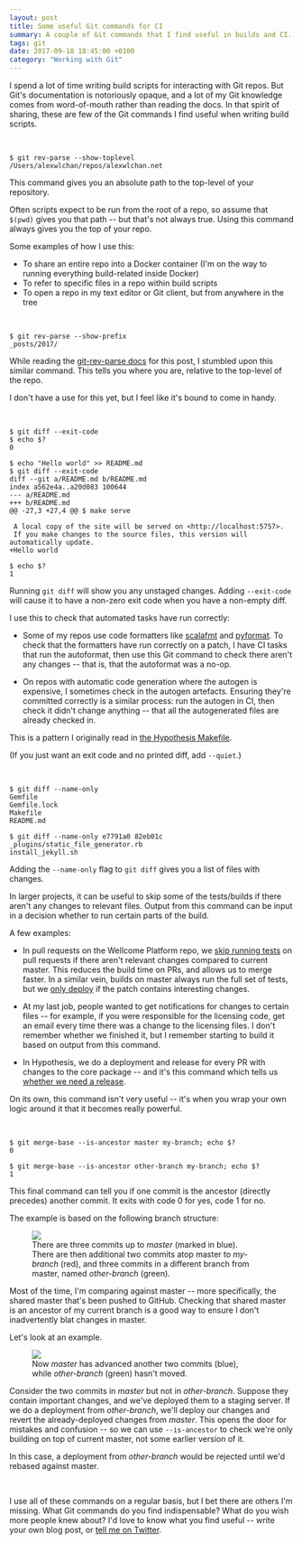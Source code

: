 ```yaml
---
layout: post
title: Some useful Git commands for CI
summary: A couple of Git commands that I find useful in builds and CI.
tags: git
date: 2017-09-18 18:45:00 +0100
category: "Working with Git"
---
```


I spend a lot of time writing build scripts for interacting with Git repos.
But Git's documentation is notoriously opaque, and a lot of my Git knowledge comes from word-of-mouth rather than reading the docs.
In that spirit of sharing, these are few of the Git commands I find useful when writing build scripts.

<!-- summary -->

<br/>

```console
$ git rev-parse --show-toplevel
/Users/alexwlchan/repos/alexwlchan.net
```

This command gives you an absolute path to the top-level of your repository.

Often scripts expect to be run from the root of a repo, so assume that `$(pwd)` gives you that path -- but that's not always true.
Using this command always gives you the top of your repo.

Some examples of how I use this:

*   To share an entire repo into a Docker container (I'm on the way to running everything build-related inside Docker)
*   To refer to specific files in a repo within build scripts
*   To open a repo in my text editor or Git client, but from anywhere in the tree

<br/>

```console
$ git rev-parse --show-prefix
_posts/2017/
```

While reading the [git-rev-parse docs][grp] for this post, I stumbled upon this similar command.
This tells you where you are, relative to the top-level of the repo.

I don't have a use for this yet, but I feel like it's bound to come in handy.

[grp]: https://git-scm.com/docs/git-rev-parse

<br/>

```console
$ git diff --exit-code
$ echo $?
0

$ echo "Hello world" >> README.md
$ git diff --exit-code
diff --git a/README.md b/README.md
index a562e4a..a20d083 100644
--- a/README.md
+++ b/README.md
@@ -27,3 +27,4 @@ $ make serve

 A local copy of the site will be served on <http://localhost:5757>.
 If you make changes to the source files, this version will automatically update.
+Hello world

$ echo $?
1
```

Running `git diff` will show you any unstaged changes.
Adding `--exit-code` will cause it to have a non-zero exit code when you have a non-empty diff.

I use this to check that automated tasks have run correctly:

*   Some of my repos use code formatters like [scalafmt][scalafmt] and [pyformat][pyformat].
    To check that the formatters have run correctly on a patch, I have CI tasks that run the autoformat, then use this Git command to check there aren't any changes -- that is, that the autoformat was a no-op.

*   On repos with automatic code generation where the autogen is expensive, I sometimes check in the autogen artefacts.
    Ensuring they're committed correctly is a similar process: run the autogen in CI, then check it didn't change anything -- that all the autogenerated files are already checked in.

This is a pattern I originally read in [the Hypothesis Makefile][hypmake].

(If you just want an exit code and no printed diff, add `--quiet`.)

[hypmake]: https://github.com/HypothesisWorks/hypothesis-python/blob/d79438a7417431ab215d6b0ee0be072d0e51ab6f/Makefile#L102
[scalafmt]: http://scalameta.org/scalafmt/
[pyformat]: https://pypi.org/project/pyformat/

<br/>

```console
$ git diff --name-only
Gemfile
Gemfile.lock
Makefile
README.md

$ git diff --name-only e7791a0 82eb01c
_plugins/static_file_generator.rb
install_jekyll.sh
```

Adding the `--name-only` flag to `git diff` gives you a list of files with changes.

In larger projects, it can be useful to skip some of the tests/builds if there aren't any changes to relevant files.
Output from this command can be input in a decision whether to run certain parts of the build.

A few examples:

*   In pull requests on the Wellcome Platform repo, we [skip running tests][plat_test] on pull requests if there aren't relevant changes compared to current master.
    This reduces the build time on PRs, and allows us to merge faster.
    In a similar vein, builds on master always run the full set of tests, but we [only deploy][plat_deploy] if the patch contains interesting changes.

*   At my last job, people wanted to get notifications for changes to certain files -- for example, if you were responsible for the licensing code, get an email every time there was a change to the licensing files.
    I don't remember whether we finished it, but I remember starting to build it based on output from this command.

*   In Hypothesis, we do a deployment and release for every PR with changes to the core package -- and it's this command which tells us [whether we need a release][hyp].

On its own, this command isn't very useful -- it's when you wrap your own logic around it that it becomes really powerful.

[plat_test]: https://github.com/wellcometrust/platform/blob/b34d5fc1635d0471fed2244015ef0f3e4e3445ef/.travis.yml#L40
[plat_deploy]: https://github.com/wellcometrust/platform/blob/b34d5fc1635d0471fed2244015ef0f3e4e3445ef/.travis.yml#L48
[hyp]: https://github.com/HypothesisWorks/hypothesis-python/blob/b697947e5df52d75f78f9dc93d3f858c659b0555/scripts/check-release-file.py

<br/>

```console
$ git merge-base --is-ancestor master my-branch; echo $?
0

$ git merge-base --is-ancestor other-branch my-branch; echo $?
1
```

This final command can tell you if one commit is the ancestor (directly precedes) another commit.
It exits with code 0 for yes, code 1 for no.

The example is based on the following branch structure:

<figure style="max-width: 80%" >
  <img src="/images/2017/git-ancestry.png">
  <figcaption>
    There are three commits up to <em>master</em> (marked in blue).
    There are then additional two commits atop master to <em>my-branch</em> (red), and three commits in a different branch from master, named <em>other-branch</em> (green).
  </figcaption>
</figure>

Most of the time, I'm comparing against master -- more specifically, the shared master that's been pushed to GitHub.
Checking that shared master is an ancestor of my current branch is a good way to ensure I don't inadvertently blat changes in master.

Let's look at an example.

<figure style="max-width: 80%">
  <img src="/images/2017/git-ancestry-bad.png">
  <figcaption>
    Now <em>master</em> has advanced another two commits (blue), while <em>other-branch</em> (green) hasn't moved.
  </figcaption>
</figure>

Consider the two commits in <em>master</em> but not in <em>other-branch</em>.
Suppose they contain important changes, and we've deployed them to a staging server.
If we do a deployment from <em>other-branch</em>, we'll deploy our changes and revert the already-deployed changes from <em>master</em>.
This opens the door for mistakes and confusion -- so we can use `--is-ancestor` to check we're only building on top of current master, not some earlier version of it.

In this case, a deployment from <em>other-branch</em> would be rejected until we'd rebased against master.

<br/>

I use all of these commands on a regular basis, but I bet there are others I'm missing.
What Git commands do you find indispensable?
What do you wish more people knew about?
I'd love to know what you find useful -- write your own blog post, or <a href="https://twitter.com/{{ site.social.twitter }}/">tell me on Twitter</a>.
